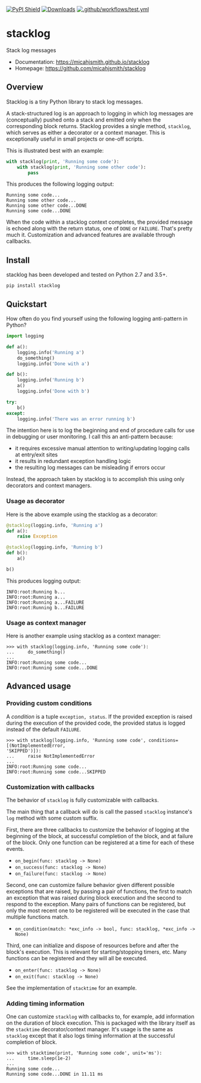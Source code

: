 [![PyPI Shield](https://img.shields.io/pypi/v/stacklog.svg)](https://pypi.python.org/pypi/stacklog)
[![Downloads](https://pepy.tech/badge/stacklog)](https://pepy.tech/project/stacklog)
[![.github/workflows/test.yml](https://github.com/micahjsmith/stacklog/actions/workflows/test.yml/badge.svg)](https://github.com/micahjsmith/stacklog/actions/workflows/test.yml)

# stacklog

Stack log messages

- Documentation: <https://micahjsmith.github.io/stacklog>
- Homepage: <https://github.com/micahjsmith/stacklog>

## Overview

Stacklog is a tiny Python library to stack log messages.

A stack-structured log is an approach to logging in which log messages are (conceptually)
pushed onto a stack and emitted only when the corresponding block returns.
Stacklog provides a single method, `stacklog`, which serves as either a decorator or a
context manager. This is exceptionally useful in small projects or one-off scripts.

This is illustrated best with an example:

```python
with stacklog(print, 'Running some code'):
    with stacklog(print, 'Running some other code'):
        pass
```

This produces the following logging output:

```shell
Running some code...
Running some other code...
Running some other code...DONE
Running some code...DONE
```

When the code within a stacklog context completes, the provided message is echoed along with
the return status, one of `DONE` or `FAILURE`. That's pretty much it.
Customization and advanced features are available through callbacks.

## Install

stacklog has been developed and tested on Python 2.7 and 3.5+.

```shell
pip install stacklog
```

## Quickstart

How often do you find yourself using the following logging anti-pattern in Python?

```python
import logging

def a():
    logging.info('Running a')
    do_something()
    logging.info('Done with a')

def b():
    logging.info('Running b')
    a()
    logging.info('Done with b')

try:
    b()
except:
    logging.info('There was an error running b')
```

The intention here is to log the beginning and end of procedure calls for use in debugging
or user monitoring. I call this an anti-pattern because:

- it requires excessive manual attention to writing/updating logging calls at entry/exit sites
- it results in redundant exception handling logic
- the resulting log messages can be misleading if errors occur

Instead, the approach taken by stacklog is to accomplish this using only decorators and
context managers.

### Usage as decorator

Here is the above example using the stacklog as a decorator:

```python
@stacklog(logging.info, 'Running a')
def a():
    raise Exception

@stacklog(logging.info, 'Running b')
def b():
    a()

b()
```

This produces logging output:

```shell
INFO:root:Running b...
INFO:root:Running a...
INFO:root:Running a...FAILURE
INFO:root:Running b...FAILURE
```

### Usage as context manager

Here is another example using stacklog as a context manager:

```pycon
>>> with stacklog(logging.info, 'Running some code'):
...     do_something()
...
INFO:root:Running some code...
INFO:root:Running some code...DONE
```

## Advanced usage

### Providing custom conditions

A *condition* is a tuple `exception, status`. If the provided exception is raised during the
execution of the provided code, the provided status is logged instead of the default
`FAILURE`.

```pycon
>>> with stacklog(logging.info, 'Running some code', conditions=[(NotImplementedError,
'SKIPPED')]):
...     raise NotImplementedError
...
INFO:root:Running some code...
INFO:root:Running some code...SKIPPED
```

### Customization with callbacks

The behavior of `stacklog` is fully customizable with callbacks.

The main thing that a callback will do is call the passed `stacklog` instance's
`log` method with some custom suffix.

First, there are three callbacks to customize the behavior of logging at the
beginning of the block, at successful completion of the block, and at failure
of the block. Only one function can be registered at a time for each of
these events.

- `on_begin(func: stacklog -> None)`
- `on_success(func: stacklog -> None)`
- `on_failure(func: stacklog -> None)`

Second, one can customize failure behavior given different possible
exceptions that are raised, by passing a pair of functions, the first to match
an exception that was raised during block execution and the second to respond
to the exception. Many pairs of functions can be registered, but only the most
recent one to be registered will be executed in the case that multiple
functions match.

- `on_condition(match: *exc_info -> bool, func: stacklog, *exc_info -> None)`

Third, one can initialize and dispose of resources before and after the
block's execution. This is relevant for starting/stopping timers, etc. Many
functions can be registered and they will all be executed.

- `on_enter(func: stacklog -> None)`
- `on_exit(func: stacklog -> None)`

See the implementation of `stacktime` for an example.

### Adding timing information

One can customize `stacklog` with callbacks to, for example, add information
on the duration of block execution. This is packaged with the library itself
as the `stacktime` decorator/context manager. It's usage is the same as
`stacklog` except that it also logs timing information at the successful
completion of block.

```pycon
>>> with stacktime(print, 'Running some code', unit='ms'):
...     time.sleep(1e-2)
...
Running some code...
Running some code...DONE in 11.11 ms
```
